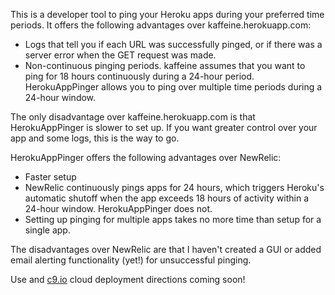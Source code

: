 This is a developer tool to ping your Heroku apps during your preferred time
periods. It offers the following advantages over kaffeine.herokuapp.com:

- Logs that tell you if each URL was successfully pinged, or if there was a
server error when the GET request was made.
- Non-continuous pinging periods. kaffeine assumes that you want to ping for 18
hours continuously during a 24-hour period. HerokuAppPinger allows you to ping
over multiple time periods during a 24-hour window.

The only disadvantage over kaffeine.herokuapp.com is that HerokuAppPinger is
slower to set up. If you want greater control over your app and some logs, this
is the way to go.

HerokuAppPinger offers the following advantages over NewRelic:
- Faster setup
- NewRelic continuously pings apps for 24 hours, which triggers Heroku's
automatic shutoff when the app exceeds 18 hours of activity within a 24-hour
window. HerokuAppPinger does not.
- Setting up pinging for multiple apps takes no more time than setup for a
single app.

The disadvantages over NewRelic are that I haven't created a GUI or added email
alerting functionality (yet!) for unsuccessful pinging.


Use and [c9.io](c9.io) cloud deployment directions coming soon!
